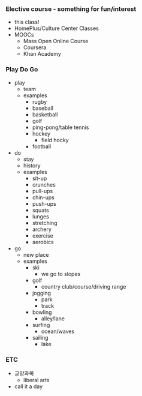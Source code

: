 ### Elective course - something for fun/interest
- this class!
- HomePlus/Culture Center Classes
- MOOCs
  - Mass Open Online Course
  - Coursera
  - Khan Academy

### Play Do Go
- play
  - team 
  - examples
    - rugby
    - baseball
    - basketball
    - golf
    - ping-pong/table tennis
    - hockey
      - field hocky 
    - football
- do
  - stay
  - history
  - examples
    - sit-up
    - crunches
    - pull-ups
    - chin-ups
    - push-ups
    - squats
    - lunges
    - stretching
    - archery
    - exercise
    - aerobics
- go
  - new place
  - examples
    - ski
      - we go to slopes
    - golf
      - country club/course/driving range
    - jogging
      - park
      - track
    - bowling
      - alley/lane
    - surfing
      - ocean/waves
    - sailing
      - lake
### ETC
- 교양과목
  - liberal arts
- call it a day
  
